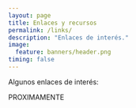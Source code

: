 ```yaml
---
layout: page
title: Enlaces y recursos 
permalink: /links/
description: "Enlaces de interés."
image:
  feature: banners/header.png
timing: false
---
```


Algunos enlaces de interés:

PROXIMAMENTE


